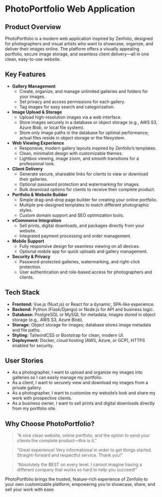# PhotoPortfolio Web Application

## Product Overview
PhotoPortfolio is a modern web application inspired by Zenfolio, designed for photographers and visual artists who want to showcase, organize, and deliver their images online. The platform offers a visually appealing portfolio, secure image storage, and seamless client delivery—all in one clean, easy-to-use website.

## Key Features
- **Gallery Management**
  - Create, organize, and manage unlimited galleries and folders for your images.
  - Set privacy and access permissions for each gallery.
  - Tag images for easy search and categorization.
- **Image Upload & Storage**
  - Upload high-resolution images via a web interface.
  - Store images securely in a database or object storage (e.g., AWS S3, Azure Blob, or local file system).
  - Store only image paths in the database for optimal performance; actual files reside in object storage or the filesystem.
- **Web Viewing Experience**
  - Responsive, modern gallery layouts inspired by Zenfolio’s templates.
  - Clean, minimalist design with customizable themes.
  - Lightbox viewing, image zoom, and smooth transitions for a professional look.
- **Client Delivery**
  - Generate secure, shareable links for clients to view or download their galleries.
  - Optional password protection and watermarking for images.
  - Bulk download options for clients to receive their complete product.
- **Portfolio & Website Builder**
  - Simple drag-and-drop page builder for creating your online portfolio.
  - Multiple pre-designed templates to match different photographic styles.
  - Custom domain support and SEO optimization tools.
- **eCommerce Integration**
  - Sell prints, digital downloads, and packages directly from your website.
  - Integrated payment processing and order management.
- **Mobile Support**
  - Fully responsive design for seamless viewing on all devices.
  - Optional mobile app for quick uploads and gallery management.
- **Security & Privacy**
  - Password-protected galleries, watermarking, and right-click protection.
  - User authentication and role-based access for photographers and clients.

## Tech Stack
- **Frontend:** Vue.js (Nuxt.js) or React for a dynamic, SPA-like experience.
- **Backend:** Python (Flask/Django) or Node.js for API and business logic.
- **Database:** PostgreSQL or MySQL for metadata; images stored in object storage (e.g., AWS S3, Azure Blob).
- **Storage:** Object storage for images; database stores image metadata and file paths.
- **Styling:** TailwindCSS or Bootstrap for clean, modern UI.
- **Deployment:** Docker, cloud hosting (AWS, Azure, or GCP), HTTPS enabled for security.

## User Stories
- As a photographer, I want to upload and organize my images into galleries so I can easily manage my portfolio.
- As a client, I want to securely view and download my images from a private gallery.
- As a photographer, I want to customize my website’s look and share my work with prospective clients.
- As a business owner, I want to sell prints and digital downloads directly from my portfolio site.

## Why Choose PhotoPortfolio?
> “A nice clean website, online portfolio, and the option to send your clients the complete product—this is it.”

> “Great experience! Very informational in order to get things started. Straight-forward and respectful service. Thank you!”

> “Absolutely the BEST on every level. I cannot imagine having a different company that works so hard to help you succeed!”

PhotoPortfolio brings the trusted, feature-rich experience of Zenfolio to your own customizable platform, empowering you to showcase, share, and sell your work with ease.
